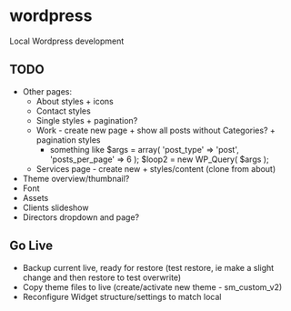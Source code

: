 wordpress
=========

Local Wordpress development

## TODO

- Other pages:
	- About styles + icons
	- Contact styles
	- Single styles + pagination?
 	- Work - create new page + show all posts without Categories? + pagination styles
 		- something like
 			$args = array( 'post_type' => 'post', 'posts_per_page' => 6 );
			$loop2 = new WP_Query( $args );
 	- Services page - create new + styles/content (clone from about)
- Theme overview/thumbnail?
- Font
- Assets
- Clients slideshow
- Directors dropdown and page?


## Go Live

- Backup current live, ready for restore (test restore, ie make a slight change and then restore to test overwrite)
- Copy theme files to live (create/activate new theme - sm_custom_v2)
- Reconfigure Widget structure/settings to match local